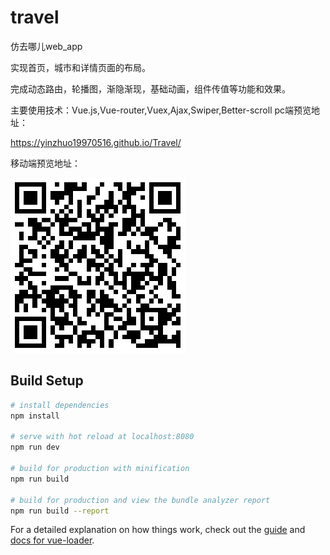 # travel

仿去哪儿web_app

实现首页，城市和详情页面的布局。

完成动态路由，轮播图，渐隐渐现，基础动画，组件传值等功能和效果。

主要使用技术：Vue.js,Vue-router,Vuex,Ajax,Swiper,Better-scroll
pc端预览地址：

https://yinzhuo19970516.github.io/Travel/

移动端预览地址：

![](src/assets/1535341758.png)
## Build Setup

``` bash
# install dependencies
npm install

# serve with hot reload at localhost:8080
npm run dev

# build for production with minification
npm run build

# build for production and view the bundle analyzer report
npm run build --report
```

For a detailed explanation on how things work, check out the [guide](http://vuejs-templates.github.io/webpack/) and [docs for vue-loader](http://vuejs.github.io/vue-loader).
